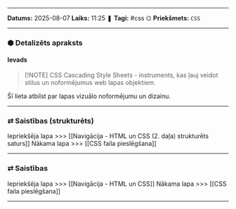 ___

**Datums:** 2025-08-07
**Laiks:** 11:25
❚ **Tagi:** #css 
⌬ **Priekšmets:**  `CSS`

---
### ⬢ Detalizēts apraksts
#### Ievads

> [!NOTE] CSS
> Cascading Style Sheets - instruments, kas ļauj veidot stilus un noformējumus web lapas objektiem.

Šī lieta atbilst par lapas vizuālo noformējumu un dizainu.

---
### ⇄ Saistības (strukturēts)

Iepriekšēja lapa >>> [[Navigācija - HTML un CSS (2. daļa) strukturēts saturs]]
Nākama lapa >>> [[CSS faila pieslēgšana]]

---
### ⇄ Saistības

Iepriekšēja lapa >>> [[Navigācija - HTML un CSS]]
Nākama lapa >>> [[CSS faila pieslēgšana]]

---